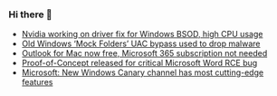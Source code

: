 ### Hi there 👋

<!--START_SECTION:feed-->
* [Nvidia working on driver fix for Windows BSOD, high CPU usage](https://www.bleepingcomputer.com/news/technology/nvidia-working-on-driver-fix-for-windows-bsod-high-cpu-usage/)
* [Old Windows ‘Mock Folders’ UAC bypass used to drop malware](https://www.bleepingcomputer.com/news/security/old-windows-mock-folders-uac-bypass-used-to-drop-malware/)
* [Outlook for Mac now free, Microsoft 365 subscription not needed](https://www.bleepingcomputer.com/news/microsoft/outlook-for-mac-now-free-microsoft-365-subscription-not-needed/)
* [Proof-of-Concept released for critical Microsoft Word RCE bug](https://www.bleepingcomputer.com/news/security/proof-of-concept-released-for-critical-microsoft-word-rce-bug/)
* [Microsoft: New Windows Canary channel has most cutting-edge features](https://www.bleepingcomputer.com/news/microsoft/microsoft-new-windows-canary-channel-has-most-cutting-edge-features/)
<!--END_SECTION:feed-->

<!--
**frankenk/frankenk** is a ✨ _special_ ✨ repository because its `README.md` (this file) appears on your GitHub profile.

Here are some ideas to get you started:

- 🔭 I’m currently working on ...
- 🌱 I’m currently learning ...
- 👯 I’m looking to collaborate on ...
- 🤔 I’m looking for help with ...
- 💬 Ask me about ...
- 📫 How to reach me: ...
- 😄 Pronouns: ...
- ⚡ Fun fact: ...
-->



